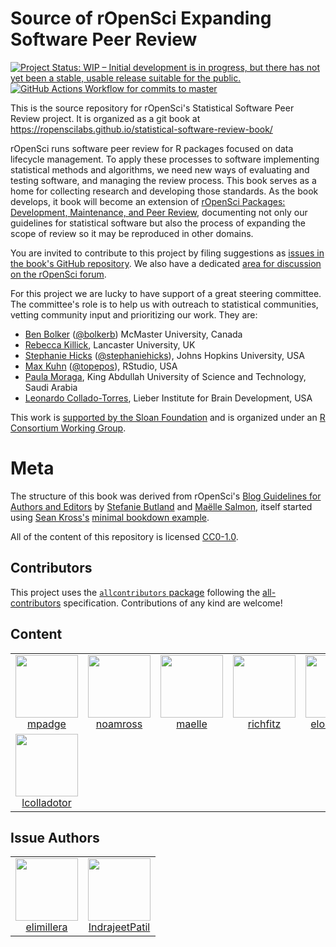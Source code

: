# Source of rOpenSci Expanding Software Peer Review

<!-- badges: start -->
[![Project Status: WIP – Initial development is in progress, but there has not yet been a stable, usable release suitable for the public.](https://www.repostatus.org/badges/latest/wip.svg)](https://www.repostatus.org/#wip)
[![GitHub Actions Workflow for commits to master](https://github.com/ropenscilabs/statistical-software-review-book/workflows/Render-Book-from-master/badge.svg)](https://github.com/ropenscilabs/statistical-software-review-book/actions?query=workflow%3ARender-Book-from-master)
<!-- badges: end -->

This is the source repository for rOpenSci's Statistical Software Peer Review
project.  It is organized as a git book at <https://ropenscilabs.github.io/statistical-software-review-book/>

rOpenSci runs software peer review for R packages focused on data lifecycle management.
To apply these processes to software implementing statistical methods and algorithms,
we need new ways of evaluating and testing software, and managing the review
process. This book serves as a home for collecting research and developing
those standards. As the book develops, it book will become an extension of
[rOpenSci Packages: Development, Maintenance, and Peer Review](https://devguide.ropensci.org/),
documenting not only our guidelines for statistical software but also the process
of expanding the scope of review so it may be reproduced in other domains.

You are invited to contribute to this project by filing suggestions as
[issues in the book's GitHub repository](https://github.com/ropenscilabs/statistical-software-review-book/issues).
We also have a dedicated [area for discussion on the rOpenSci forum](https://discuss.ropensci.org/c/statistical-software-peer-review/28).

For this project we are lucky to have support of a great steering committee.  The
committee's role is to help us with outreach to statistical communities, vetting
community input and prioritizing our work. They are:

-   [Ben Bolker](https://ms.mcmaster.ca/~bolker/) ([\@bolkerb](https://twitter.com/bolkerb)) McMaster University, Canada
-   [Rebecca Killick](http://www.lancs.ac.uk/~killick/), Lancaster University, UK
-   [Stephanie Hicks](https://www.stephaniehicks.com/) ([\@stephaniehicks](https://twitter.com/stephaniehicks)), Johns Hopkins University, USA
-   [Max Kuhn](http://appliedpredictivemodeling.com/) ([\@topepos](https://twitter.com/topepos)), RStudio, USA
-   [Paula Moraga](http://www.paulamoraga.com/), King Abdullah University of Science and Technology, Saudi Arabia
-   [Leonardo Collado-Torres](http://lcolladotor.github.io/), Lieber Institute for Brain Development, USA

This work is [
supported by the Sloan Foundation](https://ropensci.org/blog/2019/07/15/expanding-software-review/)
and is organized under an
[R Consortium Working Group](https://www.r-consortium.org/projects/isc-working-groups).

# Meta

The structure of this book was derived from rOpenSci's [Blog Guidelines for Authors and Editors](https://github.com/ropensci-org/blog-guidance) by [Stefanie Butland](https://github.com/stefaniebutland) and [Maëlle Salmon](https://github.com/maelle), itself started using [Sean Kross's](https://github.com/seankross) [minimal bookdown example](https://github.com/seankross/bookdown-start).

All of the content of this repository is licensed 
[CC0-1.0](https://creativecommons.org/publicdomain/zero/1.0/).


## Contributors



<!-- ALL-CONTRIBUTORS-LIST:START - Do not remove or modify this section -->
<!-- prettier-ignore-start -->
<!-- markdownlint-disable -->

This project uses the [`allcontributors` package](https://github.com/ropenscilabs/allcontributors) following the [all-contributors](https://allcontributors.org) specification. Contributions of any kind are welcome!

## Content

<table>

<tr>
<td align="center">
<a href="https://github.com/mpadge">
<img src="https://avatars1.githubusercontent.com/u/6697851?v=4" width="100px;" alt=""/>
</a><br>
<a href="https://github.com/ropenscilabs/statistical-software-review-book/commits?author=mpadge">mpadge</a>
</td>
<td align="center">
<a href="https://github.com/noamross">
<img src="https://avatars1.githubusercontent.com/u/571752?v=4" width="100px;" alt=""/>
</a><br>
<a href="https://github.com/ropenscilabs/statistical-software-review-book/commits?author=noamross">noamross</a>
</td>
<td align="center">
<a href="https://github.com/maelle">
<img src="https://avatars0.githubusercontent.com/u/8360597?v=4" width="100px;" alt=""/>
</a><br>
<a href="https://github.com/ropenscilabs/statistical-software-review-book/commits?author=maelle">maelle</a>
</td>
<td align="center">
<a href="https://github.com/richfitz">
<img src="https://avatars1.githubusercontent.com/u/1558093?v=4" width="100px;" alt=""/>
</a><br>
<a href="https://github.com/ropenscilabs/statistical-software-review-book/commits?author=richfitz">richfitz</a>
</td>
<td align="center">
<a href="https://github.com/elong0527">
<img src="https://avatars0.githubusercontent.com/u/465246?v=4" width="100px;" alt=""/>
</a><br>
<a href="https://github.com/ropenscilabs/statistical-software-review-book/commits?author=elong0527">elong0527</a>
</td>
<td align="center">
<a href="https://github.com/Pakillo">
<img src="https://avatars0.githubusercontent.com/u/1597843?v=4" width="100px;" alt=""/>
</a><br>
<a href="https://github.com/ropenscilabs/statistical-software-review-book/commits?author=Pakillo">Pakillo</a>
</td>
<td align="center">
<a href="https://github.com/briatte">
<img src="https://avatars2.githubusercontent.com/u/322533?v=4" width="100px;" alt=""/>
</a><br>
<a href="https://github.com/ropenscilabs/statistical-software-review-book/commits?author=briatte">briatte</a>
</td>
</tr>


<tr>
<td align="center">
<a href="https://github.com/lcolladotor">
<img src="https://avatars2.githubusercontent.com/u/2288213?v=4" width="100px;" alt=""/>
</a><br>
<a href="https://github.com/ropenscilabs/statistical-software-review-book/commits?author=lcolladotor">lcolladotor</a>
</td>
</tr>

</table>


## Issue Authors

<table>

<tr>
<td align="center">
<a href="https://github.com/elimillera">
<img src="https://avatars1.githubusercontent.com/u/24767886?u=16d22ed97b442cfa1847d0f110b7dbf5c190c5a5&v=4" width="100px;" alt=""/>
</a><br>
<a href="https://github.com/ropenscilabs/statistical-software-review-book/issues?q=is%3Aissue+author%3Aelimillera">elimillera</a>
</td>
<td align="center">
<a href="https://github.com/IndrajeetPatil">
<img src="https://avatars0.githubusercontent.com/u/11330453?u=6eb9f03fe4cc5a2a67633252acda215b113234be&v=4" width="100px;" alt=""/>
</a><br>
<a href="https://github.com/ropenscilabs/statistical-software-review-book/issues?q=is%3Aissue+author%3AIndrajeetPatil">IndrajeetPatil</a>
</td>
</tr>

</table>

<!-- markdownlint-enable -->
<!-- prettier-ignore-end -->
<!-- ALL-CONTRIBUTORS-LIST:END -->

